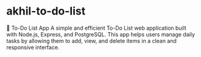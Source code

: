 # akhil-to-do-list
📝 To-Do List App A simple and efficient To-Do List web application built with Node.js, Express, and PostgreSQL. This app helps users manage daily tasks by allowing them to add, view, and delete items in a clean and responsive interface. 
